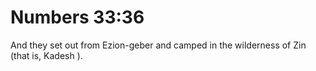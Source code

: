 # Numbers 33:36

And they set out from Ezion-geber and camped in the wilderness of Zin (that is, Kadesh ).
